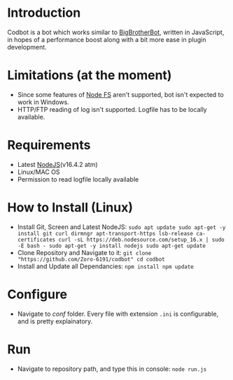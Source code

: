 # Introduction
Codbot is a bot which works similar to [BigBrotherBot](https://github.com/BigBrotherBot/big-brother-bot/), written in JavaScript, in hopes of a performance boost along with a bit more ease in plugin development.

# Limitations (at the moment)
- Since some features of [Node FS](https://nodejs.org/dist/latest-v14.x/docs/api/fs.html#fs_caveats) aren't supported, bot isn't expected to work in Windows.
- HTTP/FTP reading of log isn't supported. Logfile has to be locally available.

# Requirements
- Latest [NodeJS](https://nodejs.org/en/)(v16.4.2 atm)
- Linux/MAC OS
- Permission to read logfile locally available

# How to Install (Linux)
- Install Git, Screen and Latest NodeJS:
    `sudo apt update
    sudo apt-get -y install git curl dirmngr apt-transport-https lsb-release ca-certificates
    curl -sL https://deb.nodesource.com/setup_16.x | sudo -E bash -
    sudo apt-get -y install nodejs
    sudo apt-get update`
- Clone Repository and Navigate to it:
    `git clone "https://github.com/Zoro-6191/codbot"
    cd codbot`
- Install and Update all Dependancies:
    `npm install
    npm update`

# Configure
- Navigate to _conf_ folder. Every file with extension `.ini` is configurable, and is pretty explainatory.

# Run
- Navigate to repository path, and type this in console:
    `node run.js`
